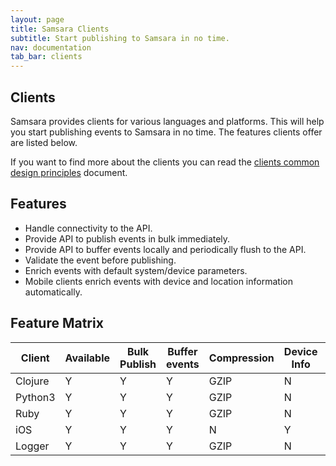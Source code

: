 ```yaml
---
layout: page
title: Samsara Clients
subtitle: Start publishing to Samsara in no time.
nav: documentation
tab_bar: clients
---
```


## Clients
Samsara provides clients for various languages and platforms. This
will help you start publishing events to Samsara in no time. The
features clients offer are listed below.

If you want to find more about the clients you can read
the [clients common design principles](/docs/design/clients-design.md)
document.

## Features
* Handle connectivity to the API.
* Provide API to publish events in bulk immediately.
* Provide API to buffer events locally and periodically flush to the API.
* Validate the event before publishing.
* Enrich events with default system/device parameters.
* Mobile clients enrich events with device and location information automatically.


## Feature Matrix

| Client     | Available   | Bulk Publish | Buffer events | Compression | Device Info | Location |
|------------|-------------|--------------|---------------|-------------|-------------|----------|
| Clojure    | Y           | Y            | Y             | GZIP        | N           | N        |
| Python3    | Y           | Y            | Y             | GZIP        | N           | N        |
| Ruby       | Y           | Y            | Y             | GZIP        | N           | N        |
| iOS        | Y           | Y            | Y             | N           | Y           | Y        |
| Logger     | Y           | Y            | Y             | GZIP        | N           | N        |

